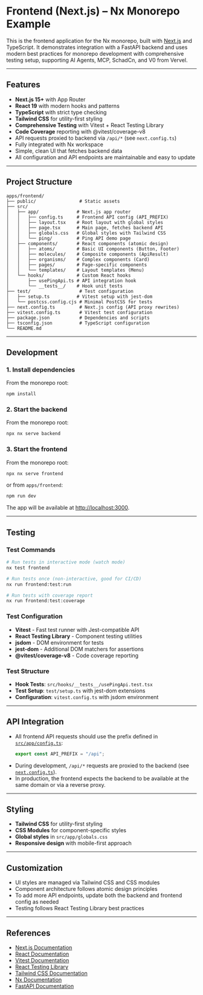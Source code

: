 # Frontend (Next.js) – Nx Monorepo Example

This is the frontend application for the Nx monorepo, built with [Next.js](https://nextjs.org/) and TypeScript. It demonstrates integration with a FastAPI backend and uses modern best practices for monorepo development with comprehensive testing setup, supporting AI Agents, MCP, SchadCn, and V0 from Vervel.

---

## Features

- **Next.js 15+** with App Router
- **React 19** with modern hooks and patterns
- **TypeScript** with strict type checking
- **Tailwind CSS** for utility-first styling
- **Comprehensive Testing** with Vitest + React Testing Library
- **Code Coverage** reporting with @vitest/coverage-v8
- API requests proxied to backend via `/api/*` (see `next.config.ts`)
- Fully integrated with Nx workspace
- Simple, clean UI that fetches backend data
- All configuration and API endpoints are maintainable and easy to update

---

## Project Structure

```
apps/frontend/
├── public/                # Static assets
├── src/
│   ├── app/              # Next.js app router
│   │   ├── config.ts     # Frontend API config (API_PREFIX)
│   │   ├── layout.tsx    # Root layout with global styles
│   │   ├── page.tsx      # Main page, fetches backend API
│   │   ├── globals.css   # Global styles with Tailwind CSS
│   │   └── ping/         # Ping API demo page
│   ├── components/       # React components (atomic design)
│   │   ├── atoms/        # Basic UI components (Button, Footer)
│   │   ├── molecules/    # Composite components (ApiResult)
│   │   ├── organisms/    # Complex components (Card)
│   │   ├── pages/        # Page-specific components
│   │   └── templates/    # Layout templates (Menu)
│   └── hooks/            # Custom React hooks
│       ├── usePingApi.ts # API integration hook
│       └── __tests__/    # Hook unit tests
├── test/                  # Test configuration
│   ├── setup.ts          # Vitest setup with jest-dom
│   └── postcss.config.cjs # Minimal PostCSS for tests
├── next.config.ts         # Next.js config (API proxy rewrites)
├── vitest.config.ts       # Vitest test configuration
├── package.json           # Dependencies and scripts
├── tsconfig.json          # TypeScript configuration
└── README.md
```

---

## Development

### 1. Install dependencies

From the monorepo root:
```sh
npm install
```

### 2. Start the backend

From the monorepo root:
```sh
npx nx serve backend
```

### 3. Start the frontend

From the monorepo root:
```sh
npx nx serve frontend
```
or from `apps/frontend`:
```sh
npm run dev
```

The app will be available at [http://localhost:3000](http://localhost:3000).

---

## Testing

### Test Commands

```bash
# Run tests in interactive mode (watch mode)
nx test frontend

# Run tests once (non-interactive, good for CI/CD)
nx run frontend:test:run

# Run tests with coverage report
nx run frontend:test:coverage
```

### Test Configuration

- **Vitest** - Fast test runner with Jest-compatible API
- **React Testing Library** - Component testing utilities
- **jsdom** - DOM environment for tests
- **jest-dom** - Additional DOM matchers for assertions
- **@vitest/coverage-v8** - Code coverage reporting

### Test Structure

- **Hook Tests**: `src/hooks/__tests__/usePingApi.test.tsx`
- **Test Setup**: `test/setup.ts` with jest-dom extensions
- **Configuration**: `vitest.config.ts` with jsdom environment

---

## API Integration

- All frontend API requests should use the prefix defined in [`src/app/config.ts`](src/app/config.ts):  
  ```ts
  export const API_PREFIX = "/api";
  ```
- During development, `/api/*` requests are proxied to the backend (see [`next.config.ts`](next.config.ts)).
- In production, the frontend expects the backend to be available at the same domain or via a reverse proxy.

---

## Styling

- **Tailwind CSS** for utility-first styling
- **CSS Modules** for component-specific styles
- **Global styles** in `src/app/globals.css`
- **Responsive design** with mobile-first approach

---

## Customization

- UI styles are managed via Tailwind CSS and CSS modules
- Component architecture follows atomic design principles
- To add more API endpoints, update both the backend and frontend config as needed
- Testing follows React Testing Library best practices

---

## References

- [Next.js Documentation](https://nextjs.org/)
- [React Documentation](https://react.dev/)
- [Vitest Documentation](https://vitest.dev/)
- [React Testing Library](https://testing-library.com/docs/react-testing-library/intro/)
- [Tailwind CSS Documentation](https://tailwindcss.com/)
- [Nx Documentation](https://nx.dev)
- [FastAPI Documentation](https://fastapi.tiangolo.com/)

